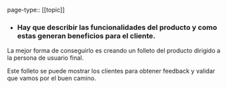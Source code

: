 page-type:: [[topic]]
- ### Hay que describir las funcionalidades del producto y como estas generan beneficios para el cliente.

La mejor forma de conseguirlo es creando un folleto del producto dirigido a la persona de usuario final.

Este folleto se puede mostrar los clientes para obtener feedback y validar que vamos por el buen camino.



